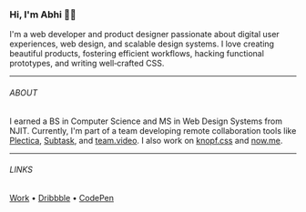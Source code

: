 ### Hi, I'm Abhi 👋🏽

I'm a web developer and product designer passionate about digital user experiences, web design, and scalable design systems. I love creating beautiful products, fostering efficient workflows, hacking functional prototypes, and writing well‑crafted CSS.

---

###### ABOUT
I earned a BS in Computer Science and MS in Web Design Systems from NJIT. Currently, I'm part of a team developing remote collaboration tools like [Plectica](https://www.plectica.com/), [Subtask](https://www.subtask.co/), and [team.video](https://team.video/). I also work on [knopf.css](https://knopf.dev/) and [now.me](https://now.me/).

---

###### LINKS
[Work](https://abhibassi.tumblr.com/) • [Dribbble](https://dribbble.com/abhibassi) • [CodePen](https://codepen.io/abhibassi)
